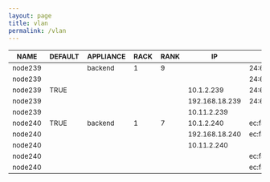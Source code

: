 ```yaml
---
layout: page
title: vlan
permalink: /vlan
---
```


| <sub>NAME</sub> | <sub>DEFAULT</sub> | <sub>APPLIANCE</sub> | <sub>RACK</sub> | <sub>RANK</sub> | <sub>IP</sub> | <sub>MAC</sub> | <sub>INTERFACE</sub> | <sub>NETWORK</sub> | <sub>CHANNEL</sub> | <sub>OPTIONS</sub> | <sub>VLAN</sub> |
| ---- | ------- | --------- | ---- | ---- | -- | --- | --------- | ------- | ------- | ------- | ---- |
| <sub>node239</sub> |  | <sub>backend</sub> | <sub>1</sub> | <sub>9</sub> |  | <sub>24:6e:96:05:68:f8</sub> | <sub>eno1</sub> |  |  |  |  |
| <sub>node239</sub> |  |  |  |  |  | <sub>24:6e:96:05:68:fa</sub> | <sub>eno2</sub> |  |  |  |  |
| <sub>node239</sub> | <sub>TRUE</sub> |  |  |  | <sub>10.1.2.239</sub> | <sub>24:6e:96:05:68:fc</sub> | <sub>eno3</sub> | <sub>private</sub> |  |  |  |
| <sub>node239</sub> |  |  |  |  | <sub>192.168.18.239</sub> | <sub>24:6e:96:05:68:fd</sub> | <sub>eno4</sub> | <sub>public</sub> |  |  |  |
| <sub>node239</sub> |  |  |  |  | <sub>10.11.2.239</sub> |  | <sub>eno4.70</sub> | <sub>vlad</sub> |  |  | <sub>70</sub> |
| <sub>node240</sub> | <sub>TRUE</sub> | <sub>backend</sub> | <sub>1</sub> | <sub>7</sub> | <sub>10.1.2.240</sub> | <sub>ec:f4:bb:d6:c3:a8</sub> | <sub>em1</sub> | <sub>private</sub> |  |  |  |
| <sub>node240</sub> |  |  |  |  | <sub>192.168.18.240</sub> | <sub>ec:f4:bb:d6:c3:a9</sub> | <sub>em2</sub> | <sub>public</sub> |  |  |  |
| <sub>node240</sub> |  |  |  |  | <sub>10.11.2.240</sub> |  | <sub>em2.70</sub> | <sub>vlad</sub> |  |  | <sub>70</sub> |
| <sub>node240</sub> |  |  |  |  |  | <sub>ec:f4:bb:d6:c3:aa</sub> | <sub>em3</sub> |  |  |  |  |
| <sub>node240</sub> |  |  |  |  |  | <sub>ec:f4:bb:d6:c3:ab</sub> | <sub>em4</sub> |  |  |  |  |
